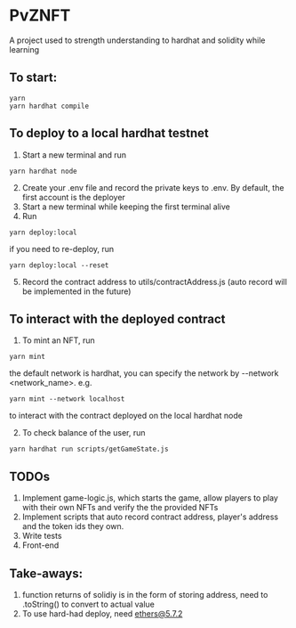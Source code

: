 # PvZNFT

A project used to strength understanding to hardhat and solidity while learning

## To start:
```shell
yarn
yarn hardhat compile
```

## To deploy to a local hardhat testnet
1. Start a new terminal and run
```shell
yarn hardhat node
```
2. Create your .env file and record the private keys to .env. By default, the first account is the deployer
3. Start a new terminal while keeping the first terminal alive
4. Run
```shell
yarn deploy:local
```
if you need to re-deploy, run
```shell
yarn deploy:local --reset
```
5. Record the contract address to utils/contractAddress.js (auto record will be implemented in the future)

## To interact with the deployed contract
1. To mint an NFT, run
```shell
yarn mint
```
the default network is hardhat, you can specify the network by --network <network_name>.
e.g.
```shell
yarn mint --network localhost
```
to interact with the contract deployed on the local hardhat node

2. To check balance of the user, run
```shell
yarn hardhat run scripts/getGameState.js
```

## TODOs
1. Implement game-logic.js, which starts the game, allow players to play with their own NFTs and verify the the provided NFTs
2. Implement scripts that auto record contract address, player's address and the token ids they own.
3. Write tests
4. Front-end

## Take-aways:
1. function returns of solidiy is in the form of storing address, need to .toString() to convert to actual value
2. To use hard-had deploy, need ethers@5.7.2
